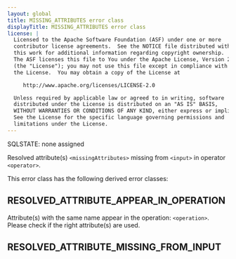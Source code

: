 ```yaml
---
layout: global
title: MISSING_ATTRIBUTES error class
displayTitle: MISSING_ATTRIBUTES error class
license: |
  Licensed to the Apache Software Foundation (ASF) under one or more
  contributor license agreements.  See the NOTICE file distributed with
  this work for additional information regarding copyright ownership.
  The ASF licenses this file to You under the Apache License, Version 2.0
  (the "License"); you may not use this file except in compliance with
  the License.  You may obtain a copy of the License at

     http://www.apache.org/licenses/LICENSE-2.0

  Unless required by applicable law or agreed to in writing, software
  distributed under the License is distributed on an "AS IS" BASIS,
  WITHOUT WARRANTIES OR CONDITIONS OF ANY KIND, either express or implied.
  See the License for the specific language governing permissions and
  limitations under the License.
---
```


SQLSTATE: none assigned

Resolved attribute(s) `<missingAttributes>` missing from `<input>` in operator `<operator>`.

This error class has the following derived error classes:

## RESOLVED_ATTRIBUTE_APPEAR_IN_OPERATION

Attribute(s) with the same name appear in the operation: `<operation>`.
Please check if the right attribute(s) are used.

## RESOLVED_ATTRIBUTE_MISSING_FROM_INPUT

